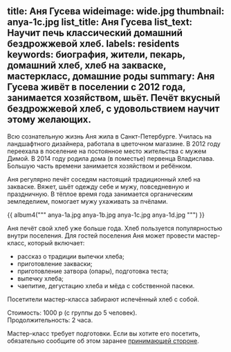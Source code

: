 title: Аня Гусева
wideimage: wide.jpg
thumbnail: anya-1c.jpg
list_title: Аня Гусева
list_text: Научит печь классический домашний бездрожжевой хлеб.
labels: residents
keywords: биография, жители, пекарь, домашний хлеб, хлеб на закваске, мастеркласс, домашние роды
summary: Аня Гусева живёт в поселении с 2012 года, занимается хозяйством, шьёт. Печёт вкусный бездрожжевой хлеб, с удовольствием научит этому желающих.
---
Всю сознательную жизнь Аня жила в Санкт-Петербурге.
Училась на ландшафтного дизайнера, работала в цветочном магазине.
В 2012 году переехала в поселение на постоянное место жительства с мужем Димой.
В 2014 году родила дома (в поместье) первенца Владислава.
Большую часть времени занимается хозяйством и ребёнком.

Аня регулярно печёт соседям настоящий традиционный хлеб на закваске.
Вяжет, шьёт одежду себе и мужу, повседневную и праздничную.
В тёплое время года занимается органическим земледелием, помогает мужу ухаживать за пчёлами.

{{ album4("""
anya-1a.jpg
anya-1b.jpg
anya-1c.jpg
anya-1d.jpg
""") }}

Аня печёт свой хлеб уже больше года.
Хлеб пользуется популярностью внутри поселения.
Для гостей поселения Аня может провести мастер-класс, который включает:

- рассказ о традиции выпечки хлеба;
- приготовление закваски;
- приготовление затвора (опары), подготовка теста;
- выпечку хлеба;
- чаепитие, дегустацию хлеба и мёда с собственной пасеки.

Посетители мастер-класса забирают испечённый хлеб с собой.

Стоимость: 1000 р (с группы до 5 человек).  
Продолжительность: 2 часа.

Мастер-класс требует подготовки.
Если вы хотите его посетить, обязательно сообщите об этом заранее [принимающей стороне](/stay/).
